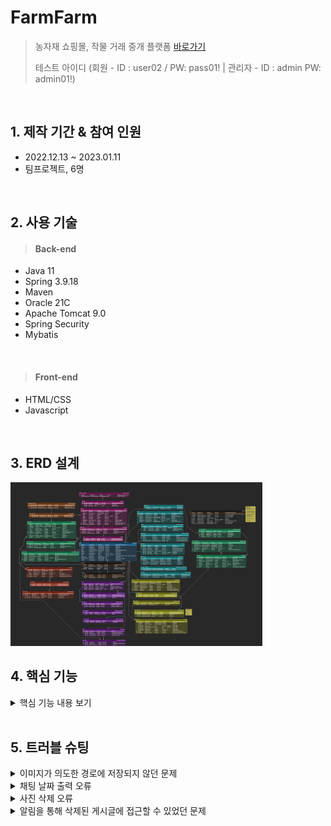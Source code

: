 # FarmFarm
> 농자재 쇼핑몰, 작물 거래 중개 플랫폼 [바로가기](http://129.154.53.250:8080/)
>
> 테스트 아이디 (회원 - ID : user02 / PW: pass01! | 관리자 - ID : admin PW: admin01!)

</br>

## 1. 제작 기간 & 참여 인원
- 2022.12.13 ~ 2023.01.11
- 팀프로젝트, 6명

</br>

## 2. 사용 기술

> #### Back-end
- Java 11
- Spring 3.9.18
- Maven
- Oracle 21C
- Apache Tomcat 9.0
- Spring Security
- Mybatis

</br>

> #### Front-end
- HTML/CSS
- Javascript

</br>

## 3. ERD 설계
<img width="80%" src="https://github.com/cy-shin/FarmFarm/blob/16b4e3c232a17d9e0596a3f17a727d6a2150019e/FarmFarm%20ERD.png"/>


</br>


## 4. 핵심 기능
<details>
<summary> 핵심 기능 내용 보기 </summary>

### 4.1 상품 목록 페이지

<img width="80%" src="https://github.com/cy-shin/FarmFarm/blob/e4b5f39c07027e61a418a5fab0ee801b5d1a11ac/%ED%95%B5%EC%8B%AC%20%EA%B8%B0%EB%8A%A5%20%EC%9D%B4%EB%AF%B8%EC%A7%80/%EC%83%81%ED%92%88%EB%AA%A9%EB%A1%9D%ED%8E%98%EC%9D%B4%EC%A7%80.png"/>

- 카테고리 선택, 검색, 상품 정렬 및 품절 제외 옵션, 페이지네이션 비동기 방식으로 구현
- 비동기 요청 시 화면 중앙에 스피너를 출력하여 이용자에게 요청이 처리되고 있음을 알림
- 스크롤이 일정 길이 이상 내려올 경우, 상단 nav바에 검색창을 표시
- 상품 선택 시, 해당 상품의 상세 페이지로 이동
- 품절 상품의 경우 상품 썸네일 이미지에 별도 표시
- history.pushState()를 이용해 뒤로가기 클릭 시 이전 비동기 요청 결과를 불러옴

</br>

#### 4.2 채팅 기능

<img width="80%" src="https://github.com/cy-shin/FarmFarm/blob/e4b5f39c07027e61a418a5fab0ee801b5d1a11ac/%ED%95%B5%EC%8B%AC%20%EA%B8%B0%EB%8A%A5%20%EC%9D%B4%EB%AF%B8%EC%A7%80/%EC%B1%84%ED%8C%85%20%EC%98%88%EC%8B%9C.png"/>

- 상품 상세 페이지에서 '상품 문의하기' 버튼 클릭 시, 판매자와의 1:1 채팅방 개설(좌)
- 채팅 센터 내 '새 채팅 개설하기' 선택 시 단체 채팅방 개설(우)
- 단체 채팅방 개설 후, 타 회원의 닉네임으로 해당 회원을 초대할 수 있음
- 채팅방 내 이미지 및 등록되어 있는 간단한 이모티콘 전송 가능
- 채팅방 외부에서 채팅 수신 시, 우하단 채팅 위젯에 뱃지 표시

</br>

#### 4.3 알림 기능

<img width="80%" src="https://github.com/cy-shin/FarmFarm/blob/e4b5f39c07027e61a418a5fab0ee801b5d1a11ac/%ED%95%B5%EC%8B%AC%20%EA%B8%B0%EB%8A%A5%20%EC%9D%B4%EB%AF%B8%EC%A7%80/%EC%95%8C%EB%A6%BC%EC%84%BC%ED%84%B0.png"/>

- 웹소켓, Sock.js 라이브러리를 이용해 알림 기능 구현
- 상품 주문 및 배송 시작, 작성한 커뮤니티 게시글에 새 댓글이 달린 경우, 채팅방 초대 시 알림 수신
- 알림 수신 시 화면 우하단에 알림 푸시가 잠시 표시되고, 상단 알림 위젯 버튼에 뱃지 표시
- 상단 알림 위젯 또는 알림 센터에서 수신한 알림 조회 및 관리 가능
- 알림 선택 시 관련 페이지로 이동
- 확인한 알림은 흐리게 표시

</details>
</br>


## 5. 트러블 슈팅
<details>
<summary> 이미지가 의도한 경로에 저장되지 않던 문제 </summary>
- 채팅 중 이미지 전송 시 프로젝트 내에 있는 별도의 폴더에 저장되게 입력했는데, 해당 경로에서 파일을 찾을 수 없었습니다.
</br>
- 확인 결과 이미지 파일이 의도한 경로가 아닌, 톰캣 배포 경로 내에 있는 폴더에 저장되고 있었습니다. 
</br> </br>
- 톰캣 서버의 설정 중 'Serve Modules without publishing'이 체크 해제되어 있어 체크하여 해결했습니다.
</br>
- 해당 설정은 프로젝트의 파일들을 따로 배포하는대신 현재 경로에 있는 파일 직접 참조하게 하는 설정입니다.

</details>


<details>
<summary> 채팅 날짜 출력 오류 </summary>
- 현재 날짜에 처음으로 채팅을 보낸 경우, 구분선과 함께 현재 날짜가 표시되게 했는데 연, 월까지는 정상적으로 출력이 되었지만 일자가 잘못 출력되었습니다.
</br>
- 확인 결과 날짜를 생성하기 위해 작성한 패턴 문자가 잘못 입력되어 있었습니다. 월간 기준 날짜 패턴(dd) 대신 연간 기준 날짜 패턴(DD)이 입력되어 있었습니다.
</br>
- 해당 기능을 작성한 시점은 1월이어서 문제를 확인하지 못했으나, 추후 확인하여 해결하였습니다.

</details>

<details>
<summary> 사진 삭제 오류 </summary>
- 사진 형식의 채팅 전송 직후에만 해당 채팅이 삭제되지 않았습니다. 채팅 목록을 다시 불러온 이후에는 정상적으로 삭제할 수 있었습니다.
</br>
- 채팅 삭제 시 채팅번호를 컨트롤러로 전송해 삭제를 요청했는데, 사진 형식의 채팅 전송 직후에는 채팅번호를 가져오지 않아서 생긴 현상이었습니다.
</br></br>
- 채팅번호와 이미지경로를 한 번에 가져오기 위해 서비스 단에서 두 값을 map에 담은 후 가져왔으나 이번에는
</br>
  <strong>"디코드된 텍스트 메시지가 출력 버퍼에 비해 너무 크며, 해당 엔드포인트는 partial 메시지들을 지원하지 않습니다."</strong>라는 메세지와 함께 웹소켓 서버가 강제 종료 후 재실행되는 문제가 발생했습니다.
</br></br>
- map 대신 list에 담은 후 가져와 해결했습니다.

</details>

<details>
<summary> 알림을 통해 삭제된 게시글에 접근할 수 있었던 문제 </summary>
<img width="60%" src="핵심 기능 이미지/삭제된 게시글.png"/>
</br>
- 알림 센터 또는 알림 위젯의 알림을 눌러서 삭제된 게시글에 접근할 수 있는 문제가 있었습니다.
</br></br>
<img width="60%" src="핵심 기능 이미지/삭제된 게시글 처리 후.png"/>
</br>
- 인터셉터의 preHandle 메서드를 이용해 요청이 컨트롤러로 넘어가기 전에 주소에 담긴 게시글 번호를 이용해서 게시글의 삭제 여부를 확인, 삭제되지 않은 경우에만 요청이 정상적으로 처리되게 하는 방식으로 해결하였습니다.

</details>


</br>
